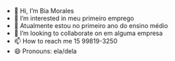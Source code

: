 - 👋 Hi, I’m Bia Morales
- 👀 I’m interested in meu primeiro emprego
- 🌱 Atualmente estou no primeiro ano do ensino médio
- 💞️ I’m looking to collaborate on em alguma empresa
- 📫 How to reach me 15 99819-3250
- 😄 Pronouns: ela/dela


<!---
bmoraleszz/bmoraleszz is a ✨ special ✨ repository because its `README.md` (this file) appears on your GitHub profile.
You can click the Preview link to take a look at your changes.
--->
